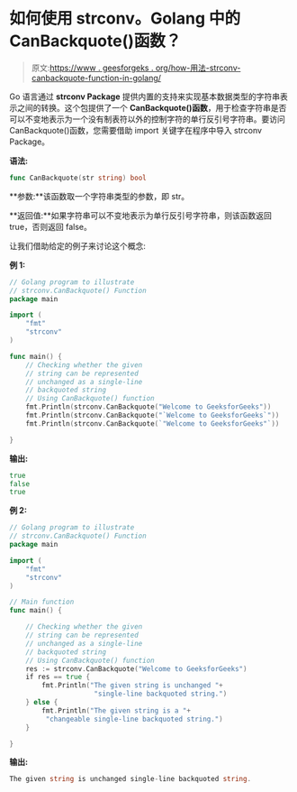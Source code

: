 # 如何使用 strconv。Golang 中的 CanBackquote()函数？

> 原文:[https://www . geesforgeks . org/how-用法-strconv-canbackquote-function-in-golang/](https://www.geeksforgeeks.org/how-to-use-strconv-canbackquote-function-in-golang/)

Go 语言通过 **strconv Package** 提供内置的支持来实现基本数据类型的字符串表示之间的转换。这个包提供了一个 **CanBackquote()函数**，用于检查字符串是否可以不变地表示为一个没有制表符以外的控制字符的单行反引号字符串。要访问 CanBackquote()函数，您需要借助 import 关键字在程序中导入 strconv Package。

**语法:**

```go
func CanBackquote(str string) bool
```

**参数:**该函数取一个字符串类型的参数，即 str。

**返回值:**如果字符串可以不变地表示为单行反引号字符串，则该函数返回 true，否则返回 false。

让我们借助给定的例子来讨论这个概念:

**例 1:**

```go
// Golang program to illustrate
// strconv.CanBackquote() Function
package main

import (
    "fmt"
    "strconv"
)

func main() {
    // Checking whether the given
    // string can be represented
    // unchanged as a single-line 
    // backquoted string
    // Using CanBackquote() function
    fmt.Println(strconv.CanBackquote("Welcome to GeeksforGeeks"))
    fmt.Println(strconv.CanBackquote("`Welcome to GeeksforGeeks`"))
    fmt.Println(strconv.CanBackquote(`"Welcome to GeeksforGeeks"`))

}
```

**输出:**

```go
true
false
true

```

**例 2:**

```go
// Golang program to illustrate
// strconv.CanBackquote() Function
package main

import (
    "fmt"
    "strconv"
)

// Main function
func main() {

    // Checking whether the given
    // string can be represented
    // unchanged as a single-line
    // backquoted string
    // Using CanBackquote() function
    res := strconv.CanBackquote("Welcome to GeeksforGeeks")
    if res == true {
        fmt.Println("The given string is unchanged "+
                     "single-line backquoted string.")
    } else {
        fmt.Println("The given string is a "+
         "changeable single-line backquoted string.")
    }

}
```

**输出:**

```go
The given string is unchanged single-line backquoted string.

```